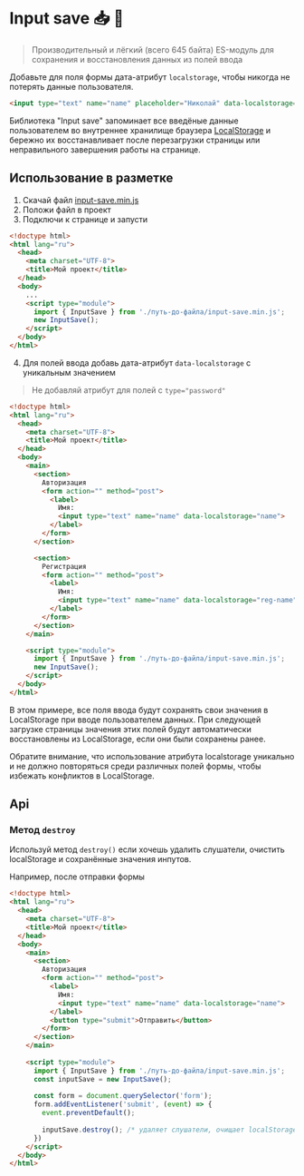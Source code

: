 # Input save 📥 💾
> Производительный и лёгкий (всего 645 байта) ES-модуль для сохранения и восстановления данных из полей ввода 

Добавьте для поля формы дата-атрибут `localstorage`, чтобы никогда не потерять данные пользователя.

```html
<input type="text" name="name" placeholder="Николай" data-localstorage="name">
```

Библиотека "Input save" запоминает все введёные данные пользователем во внутреннее хранилище браузера [LocalStorage](https://developer.mozilla.org/en-US/docs/Web/API/Window/localStorage) и бережно их восстанавливает после перезагрузки страницы или неправильного завершения работы на странице.

## Использование в разметке
1. Скачай файл [input-save.min.js](./dist/input-save.min.js)
2. Положи файл в проект
3. Подключи к странице и запусти
```html
<!doctype html>
<html lang="ru">
  <head>
    <meta charset="UTF-8">
    <title>Мой проект</title>
  </head>
  <body>
    ...  
    <script type="module">
      import { InputSave } from './путь-до-файла/input-save.min.js';
      new InputSave();
    </script>
  </body>
</html>
```
4. Для полей ввода добавь дата-атрибут `data-localstorage` с уникальным значением
> Не добавляй атрибут для полей с `type="password"`

```html
<!doctype html>
<html lang="ru">
  <head>
    <meta charset="UTF-8">
    <title>Мой проект</title>
  </head>
  <body>
    <main>
      <section>
        Авторизация
        <form action="" method="post">
          <label>
            Имя:
            <input type="text" name="name" data-localstorage="name">
          </label>
        </form>
      </section>

      <section>
        Регистрация
        <form action="" method="post">
          <label>
            Имя:
            <input type="text" name="name" data-localstorage="reg-name">
          </label>
        </form>
      </section>
    </main>

    <script type="module">
      import { InputSave } from './путь-до-файла/input-save.min.js';
      new InputSave();
    </script>
  </body>
</html>
```
В этом примере, все поля ввода будут сохранять свои значения в LocalStorage при вводе пользователем данных. При следующей загрузке страницы значения этих полей будут автоматически восстановлены из LocalStorage, если они были сохранены ранее.

Обратите внимание, что использование атрибута localstorage уникально и не должно повторяться среди различных полей формы, чтобы избежать конфликтов в LocalStorage.

## Api
### Метод `destroy`
Используй метод `destroy()` если хочешь удалить слушатели, очистить localStorage и сохранённые значения инпутов.

Например, после отправки формы

```html
<!doctype html>
<html lang="ru">
  <head>
    <meta charset="UTF-8">
    <title>Мой проект</title>
  </head>
  <body>
    <main>
      <section>
        Авторизация
        <form action="" method="post">
          <label>
            Имя:
            <input type="text" name="name" data-localstorage="name">
          </label>
          <button type="submit">Отправить</button>
        </form>
      </section>
    </main>
    
    <script type="module">
      import { InputSave } from './путь-до-файла/input-save.min.js';
      const inputSave = new InputSave();
      
      const form = document.querySelector('form');
      form.addEventListener('submit', (event) => {
        event.preventDefault();
        
        inputSave.destroy(); /* удаляет слушатели, очищает localStorage и сохранённые значения инпутов */
      })
    </script>
  </body>
</html>
```
